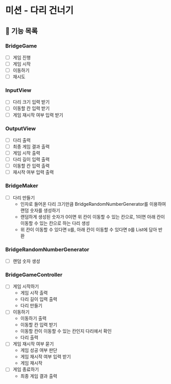 # 미션 - 다리 건너기

## 📄 기능 목록

### BridgeGame
- [ ] 게임 진행
- [ ] 게임 시작
- [ ] 이동하기
- [ ] 재시도

### InputView
- [ ] 다리 크기 입력 받기
- [ ] 이동할 칸 입력 받기
- [ ] 게임 재시작 여부 입력 받기

### OutputView
- [ ] 다리 출력
- [ ] 최종 게임 결과 출력
- [ ] 게임 시작 출력
- [ ] 다리 길이 입력 출력
- [ ] 이동할 칸 입력 출력
- [ ] 재시작 여부 입력 출력

### BridgeMaker
- [ ] 다리 만들기
    - 인자로 들어온 다리 크기만큼 BridgeRandomNumberGenerator를 이용하여 랜덤 숫자를 생성하기
    - 랜덤하게 생성된 숫자가 0이면 위 칸이 이동할 수 있는 칸으로, 1이면 아래 칸이 이동할 수 있는 칸으로 하는 다리 생성
    - 위 칸이 이동할 수 있다면 `U`를, 아래 칸이 이동할 수 있다면 `D`를 List에 담아 반환

### BridgeRandomNumberGenerator
- [ ] 랜덤 숫자 생성

### BridgeGameController
- [ ] 게임 시작하기
    - 게임 시작 출력
    - 다리 길이 입력 출력
    - 다리 만들기
- [ ] 이동하기
    - 이동하기 출력
    - 이동할 칸 입력 받기
    - 이동할 칸이 이동할 수 있는 칸인지 다리에서 확인
    - 다리 출력
- [ ] 게임 재시작 여부 묻기
    - 게임 성공 여부 판단
    - 게임 재시작 여부 입력 받기
    - 게임 재시작
- [ ] 게임 종료하기
    - 최종 게임 결과 출력